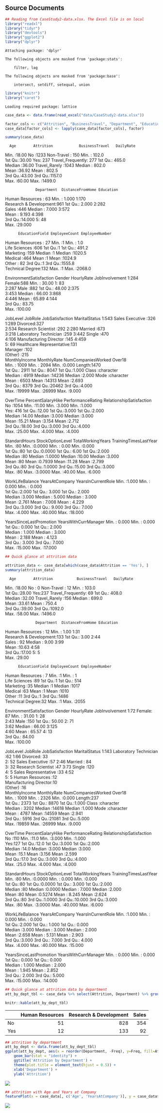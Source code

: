 Source Documents
----------------

``` r
## Reading from CaseStudy2-data.xlsx. The Excel file is on local
library("readxl")
library("tidyr")
library("devtools")
library("ggplot2")
library("dplyr")
```


    Attaching package: 'dplyr'

    The following objects are masked from 'package:stats':

        filter, lag

    The following objects are masked from 'package:base':

        intersect, setdiff, setequal, union

``` r
library("knitr")
library("caret")
```

    Loading required package: lattice

``` r
case_data <- data.frame(read_excel("data/CaseStudy2-data.xlsx"))

factor_cols <- c("Attrition", "BusinessTravel", "Department", "Education", "EducationField", "EnvironmentSatisfaction", "Gender", "JobInvolvement", "JobLevel", "JobRole", "JobSatisfaction", "MaritalStatus", "OverTime")
case_data[factor_cols] <- lapply(case_data[factor_cols], factor)

summary(case_data)
```

      Age        Attrition            BusinessTravel   DailyRate     

Min. :18.00 No :1233 Non-Travel : 150 Min. : 102.0  
1st Qu.:30.00 Yes: 237 Travel\_Frequently: 277 1st Qu.: 465.0  
Median :36.00 Travel\_Rarely :1043 Median : 802.0  
Mean :36.92 Mean : 802.5  
3rd Qu.:43.00 3rd Qu.:1157.0  
Max. :60.00 Max. :1499.0

                  Department  DistanceFromHome Education

Human Resources : 63 Min. : 1.000 1:170  
Research & Development:961 1st Qu.: 2.000 2:282  
Sales :446 Median : 7.000 3:572  
Mean : 9.193 4:398  
3rd Qu.:14.000 5: 48  
Max. :29.000

          EducationField EmployeeCount EmployeeNumber  

Human Resources : 27 Min. :1 Min. : 1.0  
Life Sciences :606 1st Qu.:1 1st Qu.: 491.2  
Marketing :159 Median :1 Median :1020.5  
Medical :464 Mean :1 Mean :1024.9  
Other : 82 3rd Qu.:1 3rd Qu.:1555.8  
Technical Degree:132 Max. :1 Max. :2068.0

EnvironmentSatisfaction Gender HourlyRate JobInvolvement 1:284
Female:588 Min. : 30.00 1: 83  
2:287 Male :882 1st Qu.: 48.00 2:375  
3:453 Median : 66.00 3:868  
4:446 Mean : 65.89 4:144  
3rd Qu.: 83.75  
Max. :100.00

JobLevel JobRole JobSatisfaction MaritalStatus 1:543 Sales Executive
:326 1:289 Divorced:327  
2:534 Research Scientist :292 2:280 Married :673  
3:218 Laboratory Technician :259 3:442 Single :470  
4:106 Manufacturing Director :145 4:459  
5: 69 Healthcare Representative:131  
Manager :102  
(Other) :215  
MonthlyIncome MonthlyRate NumCompaniesWorked Over18  
Min. : 1009 Min. : 2094 Min. :0.000 Length:1470  
1st Qu.: 2911 1st Qu.: 8047 1st Qu.:1.000 Class :character  
Median : 4919 Median :14236 Median :2.000 Mode :character  
Mean : 6503 Mean :14313 Mean :2.693  
3rd Qu.: 8379 3rd Qu.:20462 3rd Qu.:4.000  
Max. :19999 Max. :26999 Max. :9.000

OverTime PercentSalaryHike PerformanceRating RelationshipSatisfaction No
:1054 Min. :11.00 Min. :3.000 Min. :1.000  
Yes: 416 1st Qu.:12.00 1st Qu.:3.000 1st Qu.:2.000  
Median :14.00 Median :3.000 Median :3.000  
Mean :15.21 Mean :3.154 Mean :2.712  
3rd Qu.:18.00 3rd Qu.:3.000 3rd Qu.:4.000  
Max. :25.00 Max. :4.000 Max. :4.000

StandardHours StockOptionLevel TotalWorkingYears TrainingTimesLastYear
Min. :80 Min. :0.0000 Min. : 0.00 Min. :0.000  
1st Qu.:80 1st Qu.:0.0000 1st Qu.: 6.00 1st Qu.:2.000  
Median :80 Median :1.0000 Median :10.00 Median :3.000  
Mean :80 Mean :0.7939 Mean :11.28 Mean :2.799  
3rd Qu.:80 3rd Qu.:1.0000 3rd Qu.:15.00 3rd Qu.:3.000  
Max. :80 Max. :3.0000 Max. :40.00 Max. :6.000

WorkLifeBalance YearsAtCompany YearsInCurrentRole Min. :1.000 Min. :
0.000 Min. : 0.000  
1st Qu.:2.000 1st Qu.: 3.000 1st Qu.: 2.000  
Median :3.000 Median : 5.000 Median : 3.000  
Mean :2.761 Mean : 7.008 Mean : 4.229  
3rd Qu.:3.000 3rd Qu.: 9.000 3rd Qu.: 7.000  
Max. :4.000 Max. :40.000 Max. :18.000

YearsSinceLastPromotion YearsWithCurrManager Min. : 0.000 Min. : 0.000  
1st Qu.: 0.000 1st Qu.: 2.000  
Median : 1.000 Median : 3.000  
Mean : 2.188 Mean : 4.123  
3rd Qu.: 3.000 3rd Qu.: 7.000  
Max. :15.000 Max. :17.000

``` r
## Quick glance at attrition data

attrition_data <- case_data[which(case_data$Attrition == 'Yes'), ]
summary(attrition_data)
```

      Age        Attrition           BusinessTravel   DailyRate     

Min. :18.00 No : 0 Non-Travel : 12 Min. : 103.0  
1st Qu.:28.00 Yes:237 Travel\_Frequently: 69 1st Qu.: 408.0  
Median :32.00 Travel\_Rarely :156 Median : 699.0  
Mean :33.61 Mean : 750.4  
3rd Qu.:39.00 3rd Qu.:1092.0  
Max. :58.00 Max. :1496.0

                  Department  DistanceFromHome Education

Human Resources : 12 Min. : 1.00 1:31  
Research & Development:133 1st Qu.: 3.00 2:44  
Sales : 92 Median : 9.00 3:99  
Mean :10.63 4:58  
3rd Qu.:17.00 5: 5  
Max. :29.00

          EducationField EmployeeCount EmployeeNumber

Human Resources : 7 Min. :1 Min. : 1  
Life Sciences :89 1st Qu.:1 1st Qu.: 514  
Marketing :35 Median :1 Median :1017  
Medical :63 Mean :1 Mean :1010  
Other :11 3rd Qu.:1 3rd Qu.:1486  
Technical Degree:32 Max. :1 Max. :2055

EnvironmentSatisfaction Gender HourlyRate JobInvolvement 1:72 Female: 87
Min. : 31.00 1: 28  
2:43 Male :150 1st Qu.: 50.00 2: 71  
3:62 Median : 66.00 3:125  
4:60 Mean : 65.57 4: 13  
3rd Qu.: 84.00  
Max. :100.00

JobLevel JobRole JobSatisfaction MaritalStatus 1:143 Laboratory
Technician :62 1:66 Divorced: 33  
2: 52 Sales Executive :57 2:46 Married : 84  
3: 32 Research Scientist :47 3:73 Single :120  
4: 5 Sales Representative :33 4:52  
5: 5 Human Resources :12  
Manufacturing Director:10  
(Other) :16  
MonthlyIncome MonthlyRate NumCompaniesWorked Over18  
Min. : 1009 Min. : 2326 Min. :0.000 Length:237  
1st Qu.: 2373 1st Qu.: 8870 1st Qu.:1.000 Class :character  
Median : 3202 Median :14618 Median :1.000 Mode :character  
Mean : 4787 Mean :14559 Mean :2.941  
3rd Qu.: 5916 3rd Qu.:21081 3rd Qu.:5.000  
Max. :19859 Max. :26999 Max. :9.000

OverTime PercentSalaryHike PerformanceRating RelationshipSatisfaction No
:110 Min. :11.0 Min. :3.000 Min. :1.000  
Yes:127 1st Qu.:12.0 1st Qu.:3.000 1st Qu.:2.000  
Median :14.0 Median :3.000 Median :3.000  
Mean :15.1 Mean :3.156 Mean :2.599  
3rd Qu.:17.0 3rd Qu.:3.000 3rd Qu.:4.000  
Max. :25.0 Max. :4.000 Max. :4.000

StandardHours StockOptionLevel TotalWorkingYears TrainingTimesLastYear
Min. :80 Min. :0.0000 Min. : 0.000 Min. :0.000  
1st Qu.:80 1st Qu.:0.0000 1st Qu.: 3.000 1st Qu.:2.000  
Median :80 Median :0.0000 Median : 7.000 Median :2.000  
Mean :80 Mean :0.5274 Mean : 8.245 Mean :2.624  
3rd Qu.:80 3rd Qu.:1.0000 3rd Qu.:10.000 3rd Qu.:3.000  
Max. :80 Max. :3.0000 Max. :40.000 Max. :6.000

WorkLifeBalance YearsAtCompany YearsInCurrentRole Min. :1.000 Min. :
0.000 Min. : 0.000  
1st Qu.:2.000 1st Qu.: 1.000 1st Qu.: 0.000  
Median :3.000 Median : 3.000 Median : 2.000  
Mean :2.658 Mean : 5.131 Mean : 2.903  
3rd Qu.:3.000 3rd Qu.: 7.000 3rd Qu.: 4.000  
Max. :4.000 Max. :40.000 Max. :15.000

YearsSinceLastPromotion YearsWithCurrManager Min. : 0.000 Min. : 0.000  
1st Qu.: 0.000 1st Qu.: 0.000  
Median : 1.000 Median : 2.000  
Mean : 1.945 Mean : 2.852  
3rd Qu.: 2.000 3rd Qu.: 5.000  
Max. :15.000 Max. :14.000

``` r
## Quick glance at attrition data by department
att_by_dept_tbl <- case_data %>% select(Attrition, Department) %>% group_by(Department) %>% arrange(Department) %>% table()

knitr::kable(att_by_dept_tbl)
```

|     |  Human Resources|  Research & Development|  Sales|
|-----|----------------:|-----------------------:|------:|
| No  |               51|                     828|    354|
| Yes |               12|                     133|     92|

``` r
## attrition by department
att_by_dept <- data.frame(att_by_dept_tbl)
ggplot(att_by_dept, aes(x = reorder(Department, -Freq), y=Freq, fill=Attrition)) + 
    geom_bar(stat = "identity") + 
    ggtitle('Attrition by Department') + 
    theme(plot.title = element_text(hjust = 0.5)) +
    xlab('Department') + 
    ylab('Attrition')
```

![](CaseStudy2_files/figure-markdown_github/unnamed-chunk-1-1.png)

``` r
## attrition with Age and Years at Company
featurePlot(x = case_data[, c('Age', 'YearsAtCompany')], y = case_data$Attrition, plot = "density", auto.key = list(columns = 2))
```

![](CaseStudy2_files/figure-markdown_github/unnamed-chunk-1-2.png)
